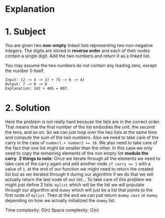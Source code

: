 # Explanation

# 1. Subject
You are given two __non-empty__ linked lists representing two non-negative integers. The digits are stored in __reverse order__ and each of their nodes contain a single digit. Add the two numbers and return it as a linked list.

You may assume the two numbers do not contain any leading zero, except the number 0 itself.

```Example:
Input: (2 -> 4 -> 3) + (5 -> 6 -> 4)
Output: 7 -> 0 -> 8
Explanation: 342 + 465 = 807.
```

# 2. Solution
Here the problem is not really hard because the lists are in the correct order. That means that the first number
of the list embodies the unit, the second the tens, and so on. So we can just loop over the two lists at the same
time and compute the sum of the two numbers. Also we need to take care of the carry in the case of `number1 + number2 >= 10`. We also need to take care of the fact that one list might be smaller than the other. In this case we only need to copy the remaining elements of the non empty list __modulo the carry__.
__2 things to note__: Once we iterate through all the elements we need to take care of the carry again and add another
node `if carry == 1` with a value of `1`. at the end of our function we might need to return the created list but as
we iterated through it during our algorithm if we do that we will actually return the last node of our list... To take
care of this problem we might just define 2 lists: `mylist` which will be the list we will populate through our 
algorithm and `dummy` which will just be a list that points to the first node of `mylist`. Then at the end we can just
return `dummy.next` or `dummy` depending on how we actually initialized the `dummy` list.

Time complexity: O(n)
Space complexity: O(n) 